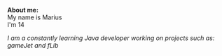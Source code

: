 **About me:**<br/>
My name is Marius<br/>
I'm 14<br/>

*I am a constantly learning Java developer working on projects such as: gameJet and fLib*
